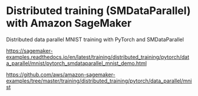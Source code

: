 # Distributed training (SMDataParallel) with Amazon SageMaker 



Distributed data parallel MNIST training with PyTorch and SMDataParallel

https://sagemaker-examples.readthedocs.io/en/latest/training/distributed_training/pytorch/data_parallel/mnist/pytorch_smdataparallel_mnist_demo.html

https://github.com/aws/amazon-sagemaker-examples/tree/master/training/distributed_training/pytorch/data_parallel/mnist



